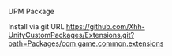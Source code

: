 UPM Package

Install via git URL
https://github.com/Xhh-UnityCustomPackages/Extensions.git?path=Packages/com.game.common.extensions